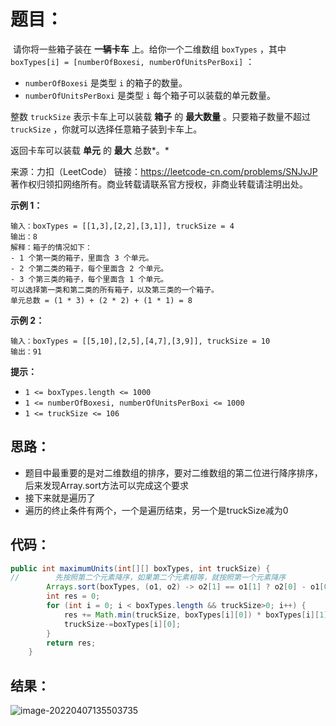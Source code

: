 # 题目：

​	请你将一些箱子装在 **一辆卡车** 上。给你一个二维数组 `boxTypes` ，其中 `boxTypes[i] = [numberOfBoxesi, numberOfUnitsPerBoxi]` ：

- `numberOfBoxesi` 是类型 `i` 的箱子的数量。
- `numberOfUnitsPerBoxi` 是类型 `i` 每个箱子可以装载的单元数量。

整数 `truckSize` 表示卡车上可以装载 **箱子** 的 **最大数量** 。只要箱子数量不超过 `truckSize` ，你就可以选择任意箱子装到卡车上。

返回卡车可以装载 **单元** 的 **最大** 总数*。*



来源：力扣（LeetCode） 链接：https://leetcode-cn.com/problems/SNJvJP 著作权归领扣网络所有。商业转载请联系官方授权，非商业转载请注明出处。

<!--more-->

**示例 1：**

```
输入：boxTypes = [[1,3],[2,2],[3,1]], truckSize = 4
输出：8
解释：箱子的情况如下：
- 1 个第一类的箱子，里面含 3 个单元。
- 2 个第二类的箱子，每个里面含 2 个单元。
- 3 个第三类的箱子，每个里面含 1 个单元。
可以选择第一类和第二类的所有箱子，以及第三类的一个箱子。
单元总数 = (1 * 3) + (2 * 2) + (1 * 1) = 8
```

**示例 2：**

```
输入：boxTypes = [[5,10],[2,5],[4,7],[3,9]], truckSize = 10
输出：91
```

**提示：**

- `1 <= boxTypes.length <= 1000`
- `1 <= numberOfBoxesi, numberOfUnitsPerBoxi <= 1000`
- `1 <= truckSize <= 106`

## 思路：

- 题目中最重要的是对二维数组的排序，要对二维数组的第二位进行降序排序，后来发现Array.sort方法可以完成这个要求
- 接下来就是遍历了
- 遍历的终止条件有两个，一个是遍历结束，另一个是truckSize减为0

## 代码：

```java
public int maximumUnits(int[][] boxTypes, int truckSize) {
//        先按照第二个元素降序，如果第二个元素相等，就按照第一个元素降序
        Arrays.sort(boxTypes, (o1, o2) -> o2[1] == o1[1] ? o2[0] - o1[0] : o2[1] - o1[1]);
        int res = 0;
        for (int i = 0; i < boxTypes.length && truckSize>0; i++) {
            res += Math.min(truckSize, boxTypes[i][0]) * boxTypes[i][1];
            truckSize-=boxTypes[i][0];
        }
        return res;
    }
```

## 结果：

![image-20220407135503735](https://misteryliu.oss-cn-beijing.aliyuncs.com/image/image-20220407135503735.png)